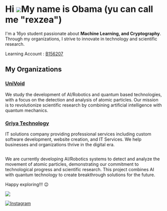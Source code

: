 Hi ![](https://user-images.githubusercontent.com/18350557/176309783-0785949b-9127-417c-8b55-ab5a4333674e.gif)My name is Obama (yu can call me "rexzea")
==============================================================================================================================


I'm a 16yo student passionate about **Machine Learning, and Cryptography**. Through my organizations, I strive to innovate in technology and scientific research.

Learning Account : [B156207](https://github.com/B156207)




## My Organizations

### [UniVoid](https://github.com/IVerse-VDV)
We study the development of AI/Robotics and quantum based technologies, with a focus on the detection and analysis of atomic particles. Our mission is to revolutionize scientific research by combining artificial intelligence with quantum mechanics.

### [Griya Technology](https://github.com/Griya-Technology)
IT solutions company providing professional services including custom software development, website creation, and IT Services. We help businesses and organizations thrive in the digital era.

## 
We are currently developing AI/Robotics systems to detect and analyze the movement of atomic particles, demonstrating our commitment to technological progress and scientific research. This project combines AI with quantum technology to create breakthrough solutions for the future.

Happy exploring!!! 😉





![](https://github-readme-stats.vercel.app/api/top-langs/?username=rexzea&theme=ambient_gradient&hide_border=false&include_all_commits=true&count_private=false&layout=compact)


[![Instagram](https://img.shields.io/badge/Instagram-%23E4405F.svg?logo=Instagram&logoColor=white)]([https://instagram.com/alzennora](https://www.instagram.com/alzennora/profilecard/?igsh=Ym8wZHFjcWRxaWhx)) 
<!-- Proudly created with GPRM ( https://gprm.itsvg.in ) -->
